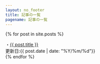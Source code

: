 ```yaml
---
layout: no_footer
title: 記事の一覧
pagename: 記事の一覧
---
```

{% for post in site.posts %}
<div class="post_link">
<div class="post_title">
・<a href="Poteto143s_diary/{{ post.url }}">{{ post.title }}</a>
</div>
更新日:{{ post.date | date: "%Y/%m/%d"}} 
</div>
{% endfor %}
